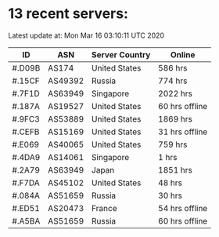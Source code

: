 # 13 recent servers:

Latest update at: Mon Mar 16 03:10:11 UTC 2020

| ID | ASN | Server Country | Online |
| -- | --- | -------------- | ------ |
| #.D09B | AS174 | United States | 586 hrs |
| #.15CF | AS49392 | Russia | 774 hrs |
| #.7F1D | AS63949 | Singapore | 2022 hrs |
| #.187A | AS19527 | United States | 60 hrs offline |
| #.9FC3 | AS53889 | United States | 1869 hrs |
| #.CEFB | AS15169 | United States | 31 hrs offline |
| #.E069 | AS40065 | United States | 759 hrs |
| #.4DA9 | AS14061 | Singapore | 1 hrs |
| #.2A79 | AS63949 | Japan | 1851 hrs |
| #.F7DA | AS45102 | United States | 48 hrs |
| #.084A | AS51659 | Russia | 30 hrs |
| #.ED51 | AS20473 | France | 54 hrs offline |
| #.A5BA | AS51659 | Russia | 60 hrs offline |


